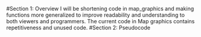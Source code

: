 #Section 1: Overview
I will be shortening code in map_graphics and making functions more generalized to improve readability and understanding to both viewers and programmers. The current code in Map graphics contains repetitiveness and unused code.
#Section 2: Pseudocode

